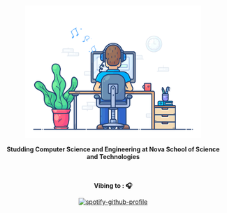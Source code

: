 <div align ="center" width="50">

<img src = "https://github.com/RodrigoRafaelSantos7/RodrigoRafaelSantos7/blob/main/images/dev-working_rounded.gif" alt="" width="80%"/>

<p><strong>Studding Computer Science and Engineering at
<a style="text-decoration: none; color: inherit"
    href="https://www.fct.unl.pt"> Nova School of Science and Technologies </a>

<br><br> Vibing to : 🎧  </strong></p>

[![spotify-github-profile](https://spotify-github-profile.vercel.app/api/view?uid=31kcf62lmnrglxj6o2hjz4q5tc4e&cover_image=true&theme=default&show_offline=true&background_color=000000&interchange=true&bar_color=000000&bar_color_cover=true)](https://spotify-github-profile.vercel.app/api/view?uid=31kcf62lmnrglxj6o2hjz4q5tc4e&redirect=true)


</div>


